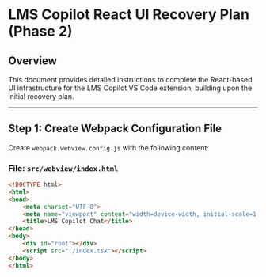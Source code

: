 # LMS Copilot React UI Recovery Plan (Phase 2)

## Overview
This document provides detailed instructions to complete the React-based UI infrastructure for the LMS Copilot VS Code extension, building upon the initial recovery plan.

---

## Step 1: Create Webpack Configuration File

Create `webpack.webview.config.js` with the following content:











































































### File: `src/webview/index.html`
```html
<!DOCTYPE html>
<html>
<head>
    <meta charset="UTF-8">
    <meta name="viewport" content="width=device-width, initial-scale=1.0">
    <title>LMS Copilot Chat</title>
</head>
<body>
    <div id="root"></div>
    <script src="./index.tsx"></script>
</body>
</html>


```
